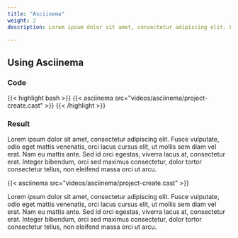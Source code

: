 ```yaml
---
title: "Asciinema"
weight: 2
description: Lorem ipsum dolor sit amet, consectetur adipiscing elit. Fusce vulputate, odio eget mattis venenatis, orci lacus cursus elit, ut mollis sem diam vel erat.
 
---
```


## Using Asciinema

### Code

{{< highlight bash >}}
{{< asciinema src="videos/asciinema/project-create.cast" >}}
{{< /highlight >}}

### Result

Lorem ipsum dolor sit amet, consectetur adipiscing elit. Fusce vulputate, odio eget mattis venenatis, orci lacus cursus elit, ut mollis sem diam vel erat. Nam eu mattis ante. Sed id orci egestas, viverra lacus at, consectetur erat. Integer bibendum, orci sed maximus consectetur, dolor tortor consectetur tellus, non eleifend massa orci ut arcu.

{{< asciinema src="videos/asciinema/project-create.cast" >}}

Lorem ipsum dolor sit amet, consectetur adipiscing elit. Fusce vulputate, odio eget mattis venenatis, orci lacus cursus elit, ut mollis sem diam vel erat. Nam eu mattis ante. Sed id orci egestas, viverra lacus at, consectetur erat. Integer bibendum, orci sed maximus consectetur, dolor tortor consectetur tellus, non eleifend massa orci ut arcu.
